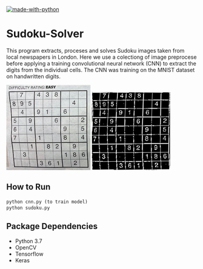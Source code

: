 [![made-with-python](https://img.shields.io/badge/Made%20with-Python-1f425f.svg)](https://www.python.org/)

# Sudoku-Solver

This program extracts, proceses and solves Sudoku images taken from local newspapers in London. Here we use a colectiong of image preprocese before applying a training convolutional neural network (CNN) to extract the digits from the individual cells. The CNN was training on the MNIST dataset on handwritten digits.

![Example](https://github.com/deanhoperobertson/Sudoku-Solver/blob/main/Images/Easy.jpg?raw=true) ![Example](https://github.com/deanhoperobertson/Sudoku-Solver/blob/main/Images/Processed.jpg?raw=true)

## How to Run
```    
python cnn.py (to train model)
python sudoku.py
```

## Package Dependencies
- Python 3.7
- OpenCV
- Tensorflow
- Keras
